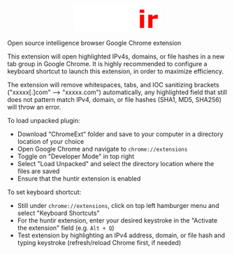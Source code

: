 <p align="center">
  <img src="https://github.com/zacharycoddens/huntir/blob/main/huntir.png" width="200"></center>
</p>
Open source intelligence browser Google Chrome extension

This extension will open highlighted IPv4s, domains, or file hashes in a new tab group in Google Chrome. It is highly recommended to configure a keyboard shortcut to launch this extension, in order to maximize efficiency.

The extension will remove whitespaces, tabs, and IOC sanitizing brackets ("xxxxx[.]com" --> "xxxxx.com") automatically, any highlighted field that still does not pattern match IPv4, domain, or file hashes (SHA1, MD5, SHA256) will throw an error.

To load unpacked plugin:
- Download "ChromeExt" folder and save to your computer in a directory location of your choice
- Open Google Chrome and navigate to `chrome://extensions`
- Toggle on "Developer Mode" in top right
- Select "Load Unpacked" and select the directory location where the files are saved
- Ensure that the huntir extension is enabled

To set keyboard shortcut:
- Still under `chrome://extensions`, click on top left hamburger menu and select "Keyboard Shortcuts"
- For the huntir extension, enter your desired keystroke in the "Activate the extension" field (e.g. `Alt + Q`)
- Test extension by highlighting an IPv4 address, domain, or file hash and typing keystroke (refresh/reload Chrome first, if needed)

